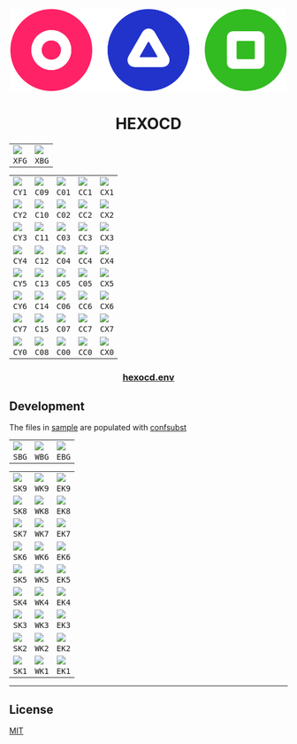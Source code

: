 <!-- mxc: path=./README.md -->

<div align="center">
  <img src=".github/assets/icon.png" width="500px"/>
  <h1>HEXOCD</h1>
</div>

<div align="center">
  <table>
    <tbody>
      <tr>
        <td width="${TW}"><img width="${W}" src="${U}/${W}x${H}/${XFG_}/${XBG_}.${FMT}?text=${XFG_}&font=${FONT}"/><br><div align="center"><kbd>XFG</kbd></div></td>
        <td width="${TW}"><img width="${W}" src="${U}/${W}x${H}/${XBG_}/${XFG_}.${FMT}?text=${XBG_}&font=${FONT}"/><br><div align="center"><kbd>XBG</kbd></div></td>
      </tr>
    </tbody>
  </table>
</div>

<div align="center">
  <table>
    <tbody>
      <tr>
        <td width="${TW}"><img width="${W}" src="${U}/${W}x${H}/${CY1_}/000.${FMT}?text=${CY1_}&font=${FONT}"/><br><div align="center"><kbd>CY1</kbd></div></td>
        <td width="${TW}"><img width="${W}" src="${U}/${W}x${H}/${C09_}/000.${FMT}?text=${C09_}&font=${FONT}"/><br><div align="center"><kbd>C09</kbd></div></td>
        <td width="${TW}"><img width="${W}" src="${U}/${W}x${H}/${C01_}/000.${FMT}?text=${C01_}&font=${FONT}"/><br><div align="center"><kbd>C01</kbd></div></td>
        <td width="${TW}"><img width="${W}" src="${U}/${W}x${H}/${CC1_}/000.${FMT}?text=${CC1_}&font=${FONT}"/><br><div align="center"><kbd>CC1</kbd></div></td>
        <td width="${TW}"><img width="${W}" src="${U}/${W}x${H}/${CX1_}/000.${FMT}?text=${CX1_}&font=${FONT}"/><br><div align="center"><kbd>CX1</kbd></div></td>
      </tr>
      <tr>
        <td width="${TW}"><img width="${W}" src="${U}/${W}x${H}/${CY2_}/000.${FMT}?text=${CY2_}&font=${FONT}"/><br><div align="center"><kbd>CY2</kbd></div></td>
        <td width="${TW}"><img width="${W}" src="${U}/${W}x${H}/${C10_}/000.${FMT}?text=${C10_}&font=${FONT}"/><br><div align="center"><kbd>C10</kbd></div></td>
        <td width="${TW}"><img width="${W}" src="${U}/${W}x${H}/${C02_}/000.${FMT}?text=${C02_}&font=${FONT}"/><br><div align="center"><kbd>C02</kbd></div></td>
        <td width="${TW}"><img width="${W}" src="${U}/${W}x${H}/${CC2_}/000.${FMT}?text=${CC2_}&font=${FONT}"/><br><div align="center"><kbd>CC2</kbd></div></td>
        <td width="${TW}"><img width="${W}" src="${U}/${W}x${H}/${CX2_}/000.${FMT}?text=${CX2_}&font=${FONT}"/><br><div align="center"><kbd>CX2</kbd></div></td>
      </tr>
      <tr>
        <td width="${TW}"><img width="${W}" src="${U}/${W}x${H}/${CY3_}/000.${FMT}?text=${CY3_}&font=${FONT}"/><br><div align="center"><kbd>CY3</kbd></div></td>
        <td width="${TW}"><img width="${W}" src="${U}/${W}x${H}/${C11_}/000.${FMT}?text=${C11_}&font=${FONT}"/><br><div align="center"><kbd>C11</kbd></div></td>
        <td width="${TW}"><img width="${W}" src="${U}/${W}x${H}/${C03_}/000.${FMT}?text=${C03_}&font=${FONT}"/><br><div align="center"><kbd>C03</kbd></div></td>
        <td width="${TW}"><img width="${W}" src="${U}/${W}x${H}/${CC3_}/000.${FMT}?text=${CC3_}&font=${FONT}"/><br><div align="center"><kbd>CC3</kbd></div></td>
        <td width="${TW}"><img width="${W}" src="${U}/${W}x${H}/${CX3_}/000.${FMT}?text=${CX3_}&font=${FONT}"/><br><div align="center"><kbd>CX3</kbd></div></td>
      </tr>
      <tr>
        <td width="${TW}"><img width="${W}" src="${U}/${W}x${H}/${CY4_}/000.${FMT}?text=${CY4_}&font=${FONT}"/><br><div align="center"><kbd>CY4</kbd></div></td>
        <td width="${TW}"><img width="${W}" src="${U}/${W}x${H}/${C12_}/000.${FMT}?text=${C12_}&font=${FONT}"/><br><div align="center"><kbd>C12</kbd></div></td>
        <td width="${TW}"><img width="${W}" src="${U}/${W}x${H}/${C04_}/000.${FMT}?text=${C04_}&font=${FONT}"/><br><div align="center"><kbd>C04</kbd></div></td>
        <td width="${TW}"><img width="${W}" src="${U}/${W}x${H}/${CC4_}/000.${FMT}?text=${CC4_}&font=${FONT}"/><br><div align="center"><kbd>CC4</kbd></div></td>
        <td width="${TW}"><img width="${W}" src="${U}/${W}x${H}/${CX4_}/FFF.${FMT}?text=${CX4_}&font=${FONT}"/><br><div align="center"><kbd>CX4</kbd></div></td>
      </tr>
      <tr>
        <td width="${TW}"><img width="${W}" src="${U}/${W}x${H}/${CY5_}/000.${FMT}?text=${CY5_}&font=${FONT}"/><br><div align="center"><kbd>CY5</kbd></div></td>
        <td width="${TW}"><img width="${W}" src="${U}/${W}x${H}/${C13_}/000.${FMT}?text=${C13_}&font=${FONT}"/><br><div align="center"><kbd>C13</kbd></div></td>
        <td width="${TW}"><img width="${W}" src="${U}/${W}x${H}/${C05_}/000.${FMT}?text=${C05_}&font=${FONT}"/><br><div align="center"><kbd>C05</kbd></div></td>
        <td width="${TW}"><img width="${W}" src="${U}/${W}x${H}/${C05_}/000.${FMT}?text=${C05_}&font=${FONT}"/><br><div align="center"><kbd>C05</kbd></div></td>
        <td width="${TW}"><img width="${W}" src="${U}/${W}x${H}/${CX5_}/FFF.${FMT}?text=${CX5_}&font=${FONT}"/><br><div align="center"><kbd>CX5</kbd></div></td>
      </tr>
      <tr>
        <td width="${TW}"><img width="${W}" src="${U}/${W}x${H}/${CY6_}/000.${FMT}?text=${CY6_}&font=${FONT}"/><br><div align="center"><kbd>CY6</kbd></div></td>
        <td width="${TW}"><img width="${W}" src="${U}/${W}x${H}/${C14_}/000.${FMT}?text=${C14_}&font=${FONT}"/><br><div align="center"><kbd>C14</kbd></div></td>
        <td width="${TW}"><img width="${W}" src="${U}/${W}x${H}/${C06_}/000.${FMT}?text=${C06_}&font=${FONT}"/><br><div align="center"><kbd>C06</kbd></div></td>
        <td width="${TW}"><img width="${W}" src="${U}/${W}x${H}/${CC6_}/000.${FMT}?text=${CC6_}&font=${FONT}"/><br><div align="center"><kbd>CC6</kbd></div></td>
        <td width="${TW}"><img width="${W}" src="${U}/${W}x${H}/${CX6_}/000.${FMT}?text=${CX6_}&font=${FONT}"/><br><div align="center"><kbd>CX6</kbd></div></td>
      </tr>
      <tr>
        <td width="${TW}"><img width="${W}" src="${U}/${W}x${H}/${CY7_}/000.${FMT}?text=${CY7_}&font=${FONT}"/><br><div align="center"><kbd>CY7</kbd></div></td>
        <td width="${TW}"><img width="${W}" src="${U}/${W}x${H}/${C15_}/000.${FMT}?text=${C15_}&font=${FONT}"/><br><div align="center"><kbd>C15</kbd></div></td>
        <td width="${TW}"><img width="${W}" src="${U}/${W}x${H}/${C07_}/000.${FMT}?text=${C07_}&font=${FONT}"/><br><div align="center"><kbd>C07</kbd></div></td>
        <td width="${TW}"><img width="${W}" src="${U}/${W}x${H}/${CC7_}/FFF.${FMT}?text=${CC7_}&font=${FONT}"/><br><div align="center"><kbd>CC7</kbd></div></td>
        <td width="${TW}"><img width="${W}" src="${U}/${W}x${H}/${CX7_}/FFF.${FMT}?text=${CX7_}&font=${FONT}"/><br><div align="center"><kbd>CX7</kbd></div></td>
      </tr>
      <tr>
        <td width="${TW}"><img width="${W}" src="${U}/${W}x${H}/${CY0_}/FFF.${FMT}?text=${CY0_}&font=${FONT}"/><br><div align="center"><kbd>CY0</kbd></div></td>
        <td width="${TW}"><img width="${W}" src="${U}/${W}x${H}/${C08_}/FFF.${FMT}?text=${C08_}&font=${FONT}"/><br><div align="center"><kbd>C08</kbd></div></td>
        <td width="${TW}"><img width="${W}" src="${U}/${W}x${H}/${C00_}/FFF.${FMT}?text=${C00_}&font=${FONT}"/><br><div align="center"><kbd>C00</kbd></div></td>
        <td width="${TW}"><img width="${W}" src="${U}/${W}x${H}/${CC0_}/FFF.${FMT}?text=${CC0_}&font=${FONT}"/><br><div align="center"><kbd>CC0</kbd></div></td>
        <td width="${TW}"><img width="${W}" src="${U}/${W}x${H}/${CX0_}/FFF.${FMT}?text=${CX0_}&font=${FONT}"/><br><div align="center"><kbd>CX0</kbd></div></td>
      </tr>
    </tbody>
  </table>
</div>


<div align="center">
    <h3><a href="hexocd.env">hexocd.env</a></h3>
</div>




Development
-----------

The files in [sample](./sample) are populated with [confsubst](https://github.com/metaory/confsubst)


<div align="center">
  <table>
    <tbody>
      <tr>
        <td width="${TW}"><img width="${W}" src="${U}/${W}x${H}/${SBG_}/${SFG_}.${FMT}?text=${SBG_}&font=${FONT}"/><br><div align="center"><kbd>SBG</kbd></div></td>
        <td width="${TW}"><img width="${W}" src="${U}/${W}x${H}/${WBG_}/${WFG_}.${FMT}?text=${WBG_}&font=${FONT}"/><br><div align="center"><kbd>WBG</kbd></div></td>
        <td width="${TW}"><img width="${W}" src="${U}/${W}x${H}/${EBG_}/${EFG_}.${FMT}?text=${EBG_}&font=${FONT}"/><br><div align="center"><kbd>EBG</kbd></div></td>
      </tr>
    </tbody>
  </table>
</div>

<div align="center">
  <table>
    <tbody>
      <tr>
        <td width="${TW}"><img width="${W}" src="${U}/${W}x${H}/${SK9_}/000.${FMT}?text=${SK9_}&font=${FONT}"/><br><div align="center"><kbd>SK9</kbd></div></td>
        <td width="${TW}"><img width="${W}" src="${U}/${W}x${H}/${WK9_}/000.${FMT}?text=${WK9_}&font=${FONT}"/><br><div align="center"><kbd>WK9</kbd></div></td>
        <td width="${TW}"><img width="${W}" src="${U}/${W}x${H}/${EK9_}/000.${FMT}?text=${EK9_}&font=${FONT}"/><br><div align="center"><kbd>EK9</kbd></div></td>
      </tr>
      <tr>
        <td width="${TW}"><img width="${W}" src="${U}/${W}x${H}/${SK8_}/000.${FMT}?text=${SK8_}&font=${FONT}"/><br><div align="center"><kbd>SK8</kbd></div></td>
        <td width="${TW}"><img width="${W}" src="${U}/${W}x${H}/${WK8_}/000.${FMT}?text=${WK8_}&font=${FONT}"/><br><div align="center"><kbd>WK8</kbd></div></td>
        <td width="${TW}"><img width="${W}" src="${U}/${W}x${H}/${EK8_}/000.${FMT}?text=${EK8_}&font=${FONT}"/><br><div align="center"><kbd>EK8</kbd></div></td>
      </tr>
      <tr>
        <td width="${TW}"><img width="${W}" src="${U}/${W}x${H}/${SK7_}/000.${FMT}?text=${SK7_}&font=${FONT}"/><br><div align="center"><kbd>SK7</kbd></div></td>
        <td width="${TW}"><img width="${W}" src="${U}/${W}x${H}/${WK7_}/000.${FMT}?text=${WK7_}&font=${FONT}"/><br><div align="center"><kbd>WK7</kbd></div></td>
        <td width="${TW}"><img width="${W}" src="${U}/${W}x${H}/${EK7_}/000.${FMT}?text=${EK7_}&font=${FONT}"/><br><div align="center"><kbd>EK7</kbd></div></td>
      </tr>
      <tr>
        <td width="${TW}"><img width="${W}" src="${U}/${W}x${H}/${SK6_}/000.${FMT}?text=${SK6_}&font=${FONT}"/><br><div align="center"><kbd>SK6</kbd></div></td>
        <td width="${TW}"><img width="${W}" src="${U}/${W}x${H}/${WK6_}/FFF.${FMT}?text=${WK6_}&font=${FONT}"/><br><div align="center"><kbd>WK6</kbd></div></td>
        <td width="${TW}"><img width="${W}" src="${U}/${W}x${H}/${EK6_}/FFF.${FMT}?text=${EK6_}&font=${FONT}"/><br><div align="center"><kbd>EK6</kbd></div></td>
      </tr>
      <tr>
        <td width="${TW}"><img width="${W}" src="${U}/${W}x${H}/${SK5_}/000.${FMT}?text=${SK5_}&font=${FONT}"/><br><div align="center"><kbd>SK5</kbd></div></td>
        <td width="${TW}"><img width="${W}" src="${U}/${W}x${H}/${WK5_}/FFF.${FMT}?text=${WK5_}&font=${FONT}"/><br><div align="center"><kbd>WK5</kbd></div></td>
        <td width="${TW}"><img width="${W}" src="${U}/${W}x${H}/${EK5_}/FFF.${FMT}?text=${EK5_}&font=${FONT}"/><br><div align="center"><kbd>EK5</kbd></div></td>
      </tr>
      <tr>
        <td width="${TW}"><img width="${W}" src="${U}/${W}x${H}/${SK4_}/000.${FMT}?text=${SK4_}&font=${FONT}"/><br><div align="center"><kbd>SK4</kbd></div></td>
        <td width="${TW}"><img width="${W}" src="${U}/${W}x${H}/${WK4_}/FFF.${FMT}?text=${WK4_}&font=${FONT}"/><br><div align="center"><kbd>WK4</kbd></div></td>
        <td width="${TW}"><img width="${W}" src="${U}/${W}x${H}/${EK4_}/FFF.${FMT}?text=${EK4_}&font=${FONT}"/><br><div align="center"><kbd>EK4</kbd></div></td>
      </tr>
      <tr>
        <td width="${TW}"><img width="${W}" src="${U}/${W}x${H}/${SK3_}/000.${FMT}?text=${SK3_}&font=${FONT}"/><br><div align="center"><kbd>SK3</kbd></div></td>
        <td width="${TW}"><img width="${W}" src="${U}/${W}x${H}/${WK3_}/FFF.${FMT}?text=${WK3_}&font=${FONT}"/><br><div align="center"><kbd>WK3</kbd></div></td>
        <td width="${TW}"><img width="${W}" src="${U}/${W}x${H}/${EK3_}/FFF.${FMT}?text=${EK3_}&font=${FONT}"/><br><div align="center"><kbd>EK3</kbd></div></td>
      </tr>
      <tr>
        <td width="${TW}"><img width="${W}" src="${U}/${W}x${H}/${SK2_}/000.${FMT}?text=${SK2_}&font=${FONT}"/><br><div align="center"><kbd>SK2</kbd></div></td>
        <td width="${TW}"><img width="${W}" src="${U}/${W}x${H}/${WK2_}/FFF.${FMT}?text=${WK2_}&font=${FONT}"/><br><div align="center"><kbd>WK2</kbd></div></td>
        <td width="${TW}"><img width="${W}" src="${U}/${W}x${H}/${EK2_}/FFF.${FMT}?text=${EK2_}&font=${FONT}"/><br><div align="center"><kbd>EK2</kbd></div></td>
      </tr>
      <tr>
        <td width="${TW}"><img width="${W}" src="${U}/${W}x${H}/${SK1_}/000.${FMT}?text=${SK1_}&font=${FONT}"/><br><div align="center"><kbd>SK1</kbd></div></td>
        <td width="${TW}"><img width="${W}" src="${U}/${W}x${H}/${WK1_}/FFF.${FMT}?text=${WK1_}&font=${FONT}"/><br><div align="center"><kbd>WK1</kbd></div></td>
        <td width="${TW}"><img width="${W}" src="${U}/${W}x${H}/${EK1_}/FFF.${FMT}?text=${EK1_}&font=${FONT}"/><br><div align="center"><kbd>EK1</kbd></div></td>
      </tr>
    </tbody>
  </table>
</div>

---

## License

[MIT](LICENSE)
